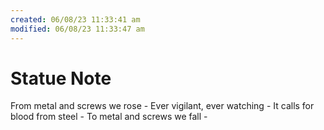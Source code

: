 ```yaml
---
created: 06/08/23 11:33:41 am
modified: 06/08/23 11:33:47 am
---
```


# Statue Note

From metal and screws we rose - Ever vigilant, ever watching - It calls for blood from steel - To metal and screws we fall -
